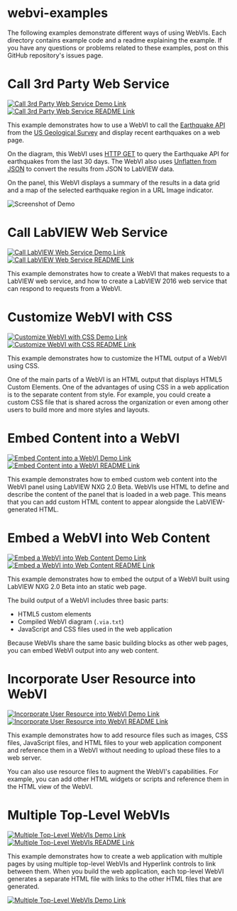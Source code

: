# webvi-examples
The following examples demonstrate different ways of using WebVIs. Each directory contains example code and a readme explaining the example. If you have any questions or problems related to these examples, post on this GitHub repository's issues page.

# Call 3rd Party Web Service
[![Call 3rd Party Web Service Demo Link](https://img.shields.io/badge/Details-Demo_Link-green.svg)](https://ni.github.io/webvi-examples/Call%203rd%20Party%20Web%20Service/Builds/Web%20Server/Configuration1/WebApp/Main.html)
[![Call 3rd Party Web Service README Link](https://img.shields.io/badge/Details-README_Link-orange.svg)](https://github.com/ni/webvi-examples/tree/master/Call%203rd%20Party%20Web%20Service)

This example demonstrates how to use a WebVI to call the [Earthquake API](https://earthquake.usgs.gov/) from the [US Geological Survey](https://www.usgs.gov/) and display recent earthquakes on a web page.

On the diagram, this WebVI uses [HTTP GET](http://zone.ni.com/reference/en-XX/help/371361N-01/lvcomm/http_client_get/) to query the Earthquake API for earthquakes from the last 30 days. The WebVI also uses [Unflatten from JSON](http://zone.ni.com/reference/en-XX/help/371361N-01/glang/unflatten_from_json/) to convert the results from JSON to LabVIEW data.

On the panel, this WebVI displays a summary of the results in a data grid and a map of the selected earthquake region in a URL Image indicator.

![Screenshot of Demo](https://ni.github.io/webvi-examples/Call%203rd%20Party%20Web%20Service/Screenshot.png)

# Call LabVIEW Web Service
[![Call LabVIEW Web Service Demo Link](https://img.shields.io/badge/Details-Demo_Link-green.svg)](https://ni.github.io/webvi-examples/Call%20LabVIEW%20Web%20Service/WebVI/Builds/Web%20Server/Configuration1/WebApp/Main.html)
[![Call LabVIEW Web Service README Link](https://img.shields.io/badge/Details-README_Link-orange.svg)](https://github.com/ni/webvi-examples/tree/master/Call%20LabVIEW%20Web%20Service)

This example demonstrates how to create a WebVI that makes requests to a LabVIEW web service, and how to create a LabVIEW 2016 web service that can respond to requests from a WebVI.

# Customize WebVI with CSS
[![Customize WebVI with CSS Demo Link](https://img.shields.io/badge/Details-Demo_Link-green.svg)](https://ni.github.io/webvi-examples/Customize%20with%20CSS/Builds/Web%20Server/Configuration1/WebApp/Main.html)
[![Customize WebVI with CSS README Link](https://img.shields.io/badge/Details-README_Link-orange.svg)](https://github.com/ni/webvi-examples/tree/master/Customize%20with%20CSS)

This example demonstrates how to customize the HTML output of a WebVI using CSS. 

One of the main parts of a WebVI is an HTML output that displays HTML5 Custom Elements. One of the advantages of using CSS in a web application is to the separate content from style. For example, you could create a custom CSS file that is shared across the organization or even among other users to build more and more styles and layouts.

# Embed Content into a WebVI
[![Embed Content into a WebVI Demo Link](https://img.shields.io/badge/Details-Demo_Link-green.svg)](https://ni.github.io/webvi-examples/Embed%20Content%20into%20Webvi/Builds/Web%20Server/Configuration1/WebApp/Main.html)
[![Embed Content into a WebVI README Link](https://img.shields.io/badge/Details-README_Link-orange.svg)](https://github.com/ni/webvi-examples/tree/master/Embed%20Content%20into%20Webvi)

This example demonstrates how to embed custom web content into the WebVI panel using LabVIEW NXG 2.0 Beta. WebVIs use HTML to define and describe the content of the panel that is loaded in a web page. This means that you can add custom HTML content to appear alongside the LabVIEW-generated HTML.

# Embed a WebVI into Web Content
[![Embed a WebVI into Web Content Demo Link](https://img.shields.io/badge/Details-Demo_Link-green.svg)](https://ni.github.io/webvi-examples/Embed%20WebVI%20into%20Content/)
[![Embed a WebVI into Web Content README Link](https://img.shields.io/badge/Details-README_Link-orange.svg)](https://github.com/ni/webvi-examples/tree/master/Embed%20WebVI%20into%20Content)

This example demonstrates how to embed the output of a WebVI built using LabVIEW NXG 2.0 Beta into an static web page. 

The build output of a WebVI includes three basic parts: 
- HTML5 custom elements
- Compiled WebVI diagram (`.via.txt`)
- JavaScript and CSS files used in the web application 

Because WebVIs share the same basic building blocks as other web pages, you can embed WebVI output into any web content.

# Incorporate User Resource into WebVI
[![Incorporate User Resource into WebVI Demo Link](https://img.shields.io/badge/Details-Demo_Link-green.svg)](https://ni.github.io/webvi-examples/Incorporate%20User%20Resources/Builds/Web%20Server/Configuration1/WebApp/Main.html)
[![Incorporate User Resource into WebVI README Link](https://img.shields.io/badge/Details-README_Link-orange.svg)](https://github.com/ni/webvi-examples/tree/master/Incorporate%20User%20Resources)

This example demonstrates how to add resource files such as images, CSS files, JavaScript files, and HTML files to your web application component and reference them in a WebVI without needing to upload these files to a web server.

You can also use resource files to augment the WebVI's capabilities. For example, you can add other HTML widgets or scripts and reference them in the HTML view of the WebVI.

<!-- The following should be equivalent to the section in webvi-examples/Readme.md -->
# Multiple Top-Level WebVIs
[![Multiple Top-Level WebVIs Demo Link](https://img.shields.io/badge/Details-Demo_Link-green.svg)](https://ni.github.io/webvi-examples/MultipleTopLevelWebVIs/Builds/Web%20Server/Configuration1/MultipleTopLevelWebVIs/)
[![Multiple Top-Level WebVIs README Link](https://img.shields.io/badge/Details-README_Link-orange.svg)](https://github.com/ni/webvi-examples/tree/master/MultipleTopLevelWebVIs)

This example demonstrates how to create a web application with multiple pages by using multiple top-level WebVIs and Hyperlink controls to link between them. When you build the web application, each top-level WebVI generates a separate HTML file with links to the other HTML files that are generated.

[![Multiple Top-Level WebVIs Demo Link](https://ni.github.io/webvi-examples/MultipleTopLevelWebVIs/Screenshot.gif)](https://ni.github.io/webvi-examples/MultipleTopLevelWebVIs/Builds/Web%20Server/Configuration1/MultipleTopLevelWebVIs/)
